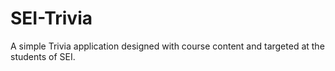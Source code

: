 # SEI-Trivia
A simple Trivia application designed with course content and targeted at the students of SEI.
